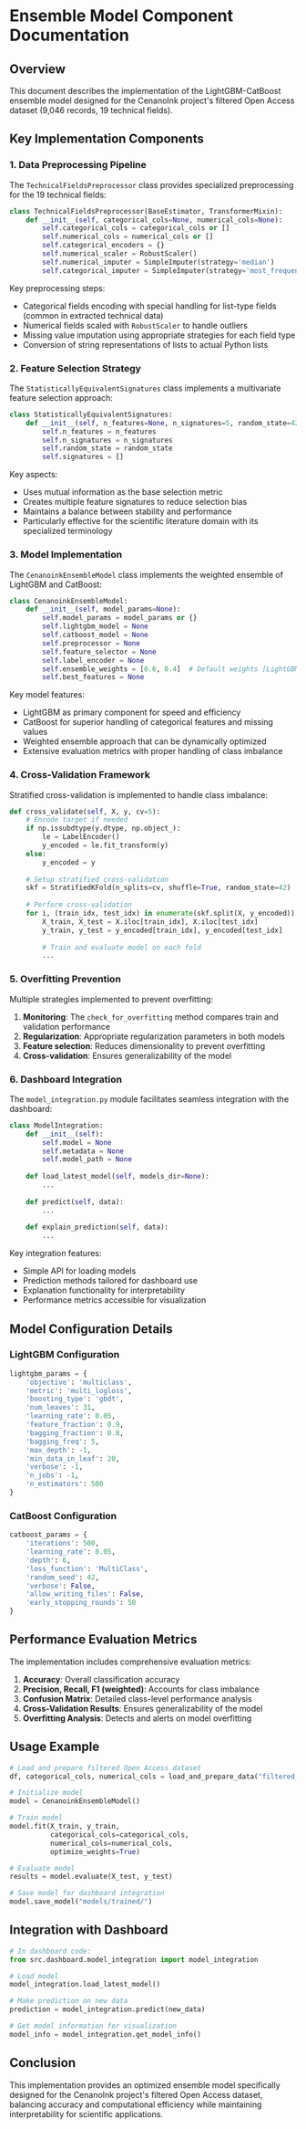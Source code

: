 # Ensemble Model Component Documentation

## Overview

This document describes the implementation of the LightGBM-CatBoost ensemble model designed for the CenanoInk project's filtered Open Access dataset (9,046 records, 19 technical fields).

## Key Implementation Components

### 1. Data Preprocessing Pipeline

The `TechnicalFieldsPreprocessor` class provides specialized preprocessing for the 19 technical fields:

```python
class TechnicalFieldsPreprocessor(BaseEstimator, TransformerMixin):
    def __init__(self, categorical_cols=None, numerical_cols=None):
        self.categorical_cols = categorical_cols or []
        self.numerical_cols = numerical_cols or []
        self.categorical_encoders = {}
        self.numerical_scaler = RobustScaler()
        self.numerical_imputer = SimpleImputer(strategy='median')
        self.categorical_imputer = SimpleImputer(strategy='most_frequent')
```

Key preprocessing steps:
- Categorical fields encoding with special handling for list-type fields (common in extracted technical data)
- Numerical fields scaled with `RobustScaler` to handle outliers
- Missing value imputation using appropriate strategies for each field type
- Conversion of string representations of lists to actual Python lists

### 2. Feature Selection Strategy

The `StatisticallyEquivalentSignatures` class implements a multivariate feature selection approach:

```python
class StatisticallyEquivalentSignatures:
    def __init__(self, n_features=None, n_signatures=5, random_state=42):
        self.n_features = n_features
        self.n_signatures = n_signatures
        self.random_state = random_state
        self.signatures = []
```

Key aspects:
- Uses mutual information as the base selection metric
- Creates multiple feature signatures to reduce selection bias
- Maintains a balance between stability and performance
- Particularly effective for the scientific literature domain with its specialized terminology

### 3. Model Implementation

The `CenanoinkEnsembleModel` class implements the weighted ensemble of LightGBM and CatBoost:

```python
class CenanoinkEnsembleModel:
    def __init__(self, model_params=None):
        self.model_params = model_params or {}
        self.lightgbm_model = None
        self.catboost_model = None
        self.preprocessor = None
        self.feature_selector = None
        self.label_encoder = None
        self.ensemble_weights = [0.6, 0.4]  # Default weights [LightGBM, CatBoost]
        self.best_features = None
```

Key model features:
- LightGBM as primary component for speed and efficiency
- CatBoost for superior handling of categorical features and missing values
- Weighted ensemble approach that can be dynamically optimized
- Extensive evaluation metrics with proper handling of class imbalance

### 4. Cross-Validation Framework

Stratified cross-validation is implemented to handle class imbalance:

```python
def cross_validate(self, X, y, cv=5):
    # Encode target if needed
    if np.issubdtype(y.dtype, np.object_):
        le = LabelEncoder()
        y_encoded = le.fit_transform(y)
    else:
        y_encoded = y
    
    # Setup stratified cross-validation
    skf = StratifiedKFold(n_splits=cv, shuffle=True, random_state=42)
    
    # Perform cross-validation
    for i, (train_idx, test_idx) in enumerate(skf.split(X, y_encoded)):
        X_train, X_test = X.iloc[train_idx], X.iloc[test_idx]
        y_train, y_test = y_encoded[train_idx], y_encoded[test_idx]
        
        # Train and evaluate model on each fold
        ...
```

### 5. Overfitting Prevention

Multiple strategies implemented to prevent overfitting:

1. **Monitoring**: The `check_for_overfitting` method compares train and validation performance
2. **Regularization**: Appropriate regularization parameters in both models
3. **Feature selection**: Reduces dimensionality to prevent overfitting
4. **Cross-validation**: Ensures generalizability of the model

### 6. Dashboard Integration

The `model_integration.py` module facilitates seamless integration with the dashboard:

```python
class ModelIntegration:
    def __init__(self):
        self.model = None
        self.metadata = None
        self.model_path = None
    
    def load_latest_model(self, models_dir=None):
        ...
    
    def predict(self, data):
        ...
    
    def explain_prediction(self, data):
        ...
```

Key integration features:
- Simple API for loading models
- Prediction methods tailored for dashboard use
- Explanation functionality for interpretability
- Performance metrics accessible for visualization

## Model Configuration Details

### LightGBM Configuration

```python
lightgbm_params = {
    'objective': 'multiclass',
    'metric': 'multi_logloss',
    'boosting_type': 'gbdt',
    'num_leaves': 31,
    'learning_rate': 0.05,
    'feature_fraction': 0.9,
    'bagging_fraction': 0.8,
    'bagging_freq': 5,
    'max_depth': -1,
    'min_data_in_leaf': 20,
    'verbose': -1,
    'n_jobs': -1,
    'n_estimators': 500
}
```

### CatBoost Configuration

```python
catboost_params = {
    'iterations': 500,
    'learning_rate': 0.05,
    'depth': 6,
    'loss_function': 'MultiClass',
    'random_seed': 42,
    'verbose': False,
    'allow_writing_files': False,
    'early_stopping_rounds': 50
}
```

## Performance Evaluation Metrics

The implementation includes comprehensive evaluation metrics:

1. **Accuracy**: Overall classification accuracy
2. **Precision, Recall, F1 (weighted)**: Accounts for class imbalance
3. **Confusion Matrix**: Detailed class-level performance analysis
4. **Cross-Validation Results**: Ensures generalizability of the model
5. **Overfitting Analysis**: Detects and alerts on model overfitting

## Usage Example

```python
# Load and prepare filtered Open Access dataset
df, categorical_cols, numerical_cols = load_and_prepare_data("filtered_open_access.csv")

# Initialize model
model = CenanoinkEnsembleModel()

# Train model
model.fit(X_train, y_train, 
          categorical_cols=categorical_cols,
          numerical_cols=numerical_cols,
          optimize_weights=True)

# Evaluate model
results = model.evaluate(X_test, y_test)

# Save model for dashboard integration
model.save_model("models/trained/")
```

## Integration with Dashboard

```python
# In dashboard code:
from src.dashboard.model_integration import model_integration

# Load model
model_integration.load_latest_model()

# Make prediction on new data
prediction = model_integration.predict(new_data)

# Get model information for visualization
model_info = model_integration.get_model_info()
```

## Conclusion

This implementation provides an optimized ensemble model specifically designed for the CenanoInk project's filtered Open Access dataset, balancing accuracy and computational efficiency while maintaining interpretability for scientific applications.
